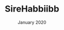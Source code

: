 ---
title: "SireHabbiibb"
date: "January 2020"
tags: "Branding, WordPress, HTML, CSS"
link: "https://sirehabbiibb.com/"
image: "sirehabbiibb.png"
desc: "SireHabbiibb Website built with WordPress and PHP"
content: "Project developed as a contractor with the SireHabbiibb team. The SireHabbiibb website is a WordPress website build on top of custom theme and Elementor page builder. At this project I acted as the UI/UX Design, Web designer. The main challenge was to design a simple and clean website.
              Using Elementor page builder with a lite custom theme I was proud of how clean and minimalist the site came out."
technologies: "UI/UX Design, Elementor, Branding, WordPress, PHP"
---